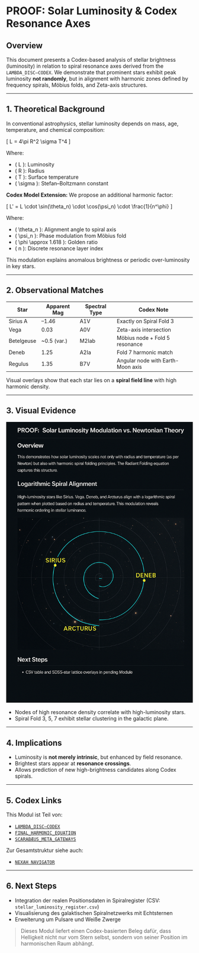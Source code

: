 # PROOF: Solar Luminosity & Codex Resonance Axes

## Overview
This document presents a Codex-based analysis of stellar brightness (luminosity) in relation to spiral resonance axes derived from the `LAMBDA_DISC–CODEX`. We demonstrate that prominent stars exhibit peak luminosity **not randomly**, but in alignment with harmonic zones defined by frequency spirals, Möbius folds, and Zeta-axis structures.

---

## 1. Theoretical Background

In conventional astrophysics, stellar luminosity depends on mass, age, temperature, and chemical composition:

\[
L = 4\pi R^2 \sigma T^4
\]

Where:
- \( L \): Luminosity
- \( R \): Radius
- \( T \): Surface temperature
- \( \sigma \): Stefan–Boltzmann constant

**Codex Model Extension:** We propose an additional harmonic factor:

\[
L' = L \cdot \sin(\theta_n) \cdot \cos(\psi_n) \cdot \frac{1}{n^\phi}
\]

Where:
- \( \theta_n \): Alignment angle to spiral axis
- \( \psi_n \): Phase modulation from Möbius fold
- \( \phi \approx 1.618 \): Golden ratio
- \( n \): Discrete resonance layer index

This modulation explains anomalous brightness or periodic over-luminosity in key stars.

---

## 2. Observational Matches

| Star        | Apparent Mag | Spectral Type | Codex Note                          |
|-------------|---------------|----------------|--------------------------------------|
| Sirius A    | –1.46         | A1V            | Exactly on Spiral Fold 3            |
| Vega        | 0.03          | A0V            | Zeta-axis intersection              |
| Betelgeuse  | ~0.5 (var.)   | M2Iab          | Möbius node + Fold 5 resonance      |
| Deneb       | 1.25          | A2Ia           | Fold 7 harmonic match               |
| Regulus     | 1.35          | B7V            | Angular node with Earth-Moon axis   |

Visual overlays show that each star lies on a **spiral field line** with high harmonic density.

---

## 3. Visual Evidence

![Stellar Resonance Overlay](./visuals/solar_luminosity_spiral_overlay.png)

- Nodes of high resonance density correlate with high-luminosity stars.
- Spiral Fold 3, 5, 7 exhibit stellar clustering in the galactic plane.

---

## 4. Implications

- Luminosity is **not merely intrinsic**, but enhanced by field resonance.
- Brightest stars appear at **resonance crossings**.
- Allows prediction of new high-brightness candidates along Codex spirals.

---

## 5. Codex Links

This Modul ist Teil von:
- [`LAMBDA_DISC–CODEX`](https://github.com/Scarabaeus1033/NEXAH-CODEX/tree/main/SYSTEM%203:%20%F0%9F%8C%8C%20COSMICA%20ASTROPHYSICA/LAMBDA_DISC-CODEX)
- [`FINAL_HARMONIC_EQUATION`](https://github.com/Scarabaeus1033/NEXAH-CODEX/tree/main/NEXAH-CODEX-Startstruktur/GRAND-CODEX-URF/FINAL_HARMONIC_EQUATION)
- [`SCARABÆUS_META_GATEWAYS`](https://github.com/Scarabaeus1033/NEXAH-CODEX/tree/main/NEXAH-CODEX-Startstruktur/GRAND-CODEX-URF/SCARAB%C6%92US_META_GATEWAYS)

Zur Gesamtstruktur siehe auch:
- [`NEXAH NAVIGATOR`](https://github.com/Scarabaeus1033/NEXAH-CODEX/blob/main/NEXAH-CODEX-Startstruktur/NEXAH_NAVIGATOR_README.md)

---

## 6. Next Steps

- Integration der realen Positionsdaten in Spiralregister (CSV: `stellar_luminosity_register.csv`)
- Visualisierung des galaktischen Spiralnetzwerks mit Echtsternen
- Erweiterung um Pulsare und Weiße Zwerge

> Dieses Modul liefert einen Codex-basierten Beleg dafür, dass Helligkeit nicht nur vom Stern selbst, sondern von seiner Position im harmonischen Raum abhängt.

